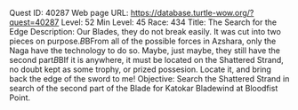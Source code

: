 Quest ID: 40287
Web page URL: https://database.turtle-wow.org/?quest=40287
Level: 52
Min Level: 45
Race: 434
Title: The Search for the Edge
Description: Our Blades, they do not break easily. It was cut into two pieces on purpose.$B$BFrom all of the possible forces in Azshara, only the Naga have the technology to do so. Maybe, just maybe, they still have the second part$B$BIf it is anywhere, it must be located on the Shattered Strand, no doubt kept as some trophy, or prized possesion.  Locate it, and bring back the edge of the sword to me!
Objective: Search the Shattered Strand in search of the second part of the Blade for Katokar Bladewind at Bloodfist Point.
